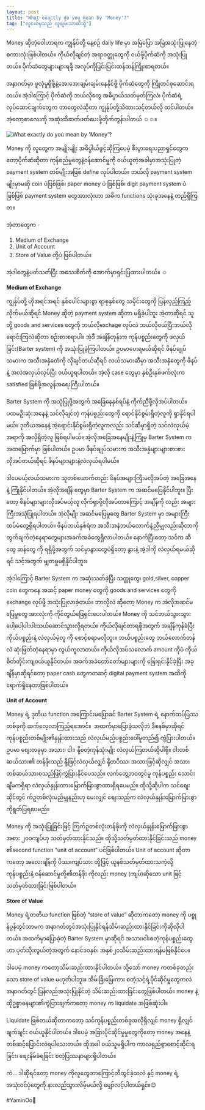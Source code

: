 ```yaml
---
layout: post
title: "What exactly do you mean by 'Money'?"
tag: ["လူငယ်မှသည် လူချမ်းသာဆီသို့"]
---
```

Money ဆိုတဲ့ဝေါဟာရက ကျွန်ုပ်တို့ နေ့စဉ် daily life မှာ အမြဲပြော အမြဲအသုံးပြုနေတဲ့ စကားလုံးဖြစ်ပါတယ်။ ကိုယ်လိုချင်တဲ့ အရာ၀တ္ထု‌တွေကို ၀ယ်ဖို့ပိုက်ဆံကို အသုံးပြုတယ်။ ပိုက်ဆံတွေများများရဖို့ အလုပ်ကိုပြင်းပြင်းထန်ထန်ကြိုးစာရတယ်။

အနာဂတ်မှာ ဖူလုံမှုရှိဖို့နဲ့အေးအေးချမ်းချမ်းနေနိုင်ဖို့ ပိုက်ဆံတွေကို ကြိုတင်စုဆောင်းရတယ်။ အဲ့ဒါကြောင့် ပိုက်ဆံကို ဘယ်လိုတွေ အဓိပ္ပာယ်သတ်မှတ်ကြလဲ၊ ပိုက်ဆံရဲ့လုပ်ဆောင်ချက်တွေက ဘာတွေလဲဆိုတာ ကျွန်ုပ်တို့သိထားသင့်တယ်လို ထင်ပါတယ်။ အဲ့တော့စာလေးကို အဆုံးထိဆက်ဖတ်ပေးဖို့တိုက်တွန်းပါတယ် ☺️☺️။

<!-- more -->
<img src="http://drive.google.com/uc?export=view&id=1xpjMljAZlulmv7mzmD6Xth4aFWQm0fz9" alt="What exactly do you mean by 'Money'?">

Money ကို လူတွေက အမျိုးမျိုး အဓိပ္ပါယ်ဖွင့်ဆိုကြပေမဲ့ စီးပွားရေးပညာရှင်တွေက တော့ပိုက်ဆံဆိုတာ ကုန်စည်မှုတွေနဲ့၀န်ဆောင်မှုကို ၀ယ်ယူတဲ့အခါမှာအသုံးပြုတဲ့ payment system တစ်မျိုးအဖြစ် define လုပ်ပါတယ်။ ဘယ်လို payment system မျိုးမှာမဆို coin ပဲဖြစ်ဖြစ်၊ paper money ပဲ ဖြစ်ဖြစ်၊ digit payment system ပဲဖြစ်ဖြစ် payment system တွေအားလုံးဟာ အဓိက functions သုံးခုအနေနဲ့ တည်ရှိကြတ။

အဲ့တာတွေက -

1. Medium of Exchange
2. Unit of Account
3. Store of Value တို့ပဲ ဖြစ်ပါတယ်။

အဲ့ဒါတွေနဲ့ပတ်သတ်ပြီး အသေးစိတ်ကို အောက်မှာရှင်းပြထားပါတယ်။ ☺️

**Medium of Exchange**

ကျွန်ုပ်တို့ ဟိုအရင်အရင် နှစ်ပေါင်းများစွာ ရာစုနှစ်တွေ သမိုင်းတွေကို ပြန်လှည့်ကြည့်လိုက်မယ်ဆိုရင် Money ဆိုတဲ့ payment system ဆိုတာ မရှိခဲ့ပါဘူး အဲ့တာဆိုရင် သူတို့ goods and services တွေကို ဘယ်လိုexchage လုပ်လဲ ဘယ်လို၀ယ်ပြီးဘယ်လိုရောင်းကြလဲဆိုတာ စဉ်းစားစရာပါ။ အဲ့ဒီ အချိန်တုန်းက ကုန်ပစ္စည်းတွေကို ဖလှယ်ခြင်း(Barter system) ကို အသုံးပြုခဲ့ကြပါတယ်။ ဥပမာပေးရမယ်ဆိုရင် ဖိနပ်ချုပ်သမားက အသီးအနှံတေံကို လိုချင်တယ်ဆိုရင် လယ်သမားဆီမှာ အသီးအနှံတွေကို ဖိနပ်နဲ့ အလဲအလှယ်လုပ်ပြီး ၀ယ်ယူရပါတယ်။ အဲ့လို case တွေမှာ နှစ်ဦးနှစ်ဖက်လုံးက satisfied ဖြစ်ဖို့အလွန်အရေးကြီးပါတယ်။

Barter System ကို အသုံပြုဖို့အတွက် အ‌ခြေနေနှစ်ရပ်နဲ့ ကိုက်ညီဖို့လိုအပ်ပါတယ်။ ပထမဦးဆုံးအနေနဲ့ သင်လိုချင်တဲ့ ကုန်ပစ္စည်းတွေကို ရောင်နိုင်စွမ်းရှိတဲ့လူကို ရှာနိုင်ရပါမယ်။ ဒုတိယအနေနဲ့ အဲ့ရောင်းနိုင်စွမ်းရှိတဲ့လူကလည်း သင်ဆီမှာရှိတဲ့ သင်လဲလှယ်မဲ့အရာကို အလိုရှိတဲ့လူ ဖြစ်ရပါမယ်။ အဲ့လိုအခြေအနေမျိုးနဲ့ကြုံမှ Barter System က အထမြောက်မှာ ဖြစ်ပါတယ်။ ဥပမာ ဖိနပ်ချုပ်သမားက အသီးအနှံများများစားစား လိုအပ်တယ်ဆိုရင် ဖိနပ်များများနဲ့လဲလှယ်ရပါမယ်။

ဒါပေမယ့်လယ်သမားက သူတစ်ယောက်တည်း ဖိနပ်အများကြီးမလိုအပ်တဲ့ အ‌ခြေအနေနဲ့ ကြုံနိုင်ပါတယ်။ အဲ့လိုအချိန် တွေမှာ Barter System က အဆင်မပြေနိုင်ပါဘူး။ ပြီးတော့ ဖိနပ်များများလိုအပ်မယ့်လူ လိုက်ရှာဖို့လိုအပ်တာ‌‌ကြောင့် အချိန်ကို လည်း အများကြီးအသုံပြုရပါတယ်။ အဲ့လိုမျိုး အဆင်မပြေမှုတွေ Barter System မှာ အများကြီးထပ်မံတွေ့ရှိရပါတယ်။ ဖိနပ်ဘယ်နှစ်ရံက အသီးအနံဘယ်လောက်နဲ့ညီမျှလည်းဆိုတာကို တွက်ချက်တဲ့နေရာတွေများအခက်အခဲတွေရှိလာပါတယ်။  နောက်ပြီးတော့ သင်က ဆီတွေ ဆန်တွေ ကို ရရှိဖို့အတွက် သင်မှာနွားတွေပဲရှိတော့ နွားနဲ့ အဲ့ဒါကို လဲလှယ်ရမယ်ဆိုရင် သင့်အတွက် မျှတမှုမရှိနိုင်ပါဘူး။

အဲ့ဒါကြောင့် Barter System က အဆုံးသတ်ခဲ့ပြီး သတ္တုတွေ၊ gold,silver, copper coin တွေကနေ  အဆင့် paper money တွေကို goods and services တွေကို exchange လုပ်ဖို့ အသုံးပြုလာခဲ့တယ်။ ဘာလိုလဲ ဆိုတော့ Money က အဲလိုအဆင်မပြေမှုတွေ အားလုံးကို  ကိုင်တွယ်‌ဖြေရှင်းပေးပါတယ်။ Money ကို သင်ဘယ်သွားသွား ပေါ့ပေါ့ပါးပါးသယ်ဆောင်သွားလို့ရတယ်။ ကိုယ်လိုချင်တာရဖို့အတွက် အချိန်ကုန်ခံပြီး ကိုယ်ပစ္စည်းနဲ့ လဲလှယ်မဲ့လူ ကို စောင့်စရာမလိုဘူး။ ဘယ်ပစ္စည်းတွေ ဘယ်လောက်တန်လဲ ဆုံးဖြတ်တဲ့နေရာမှာ လွယ်ကူလာတယ်။ ကိုယ်လိုအပ်သ‌လောက် amount ကိုပဲ ကိုယ်စိတ်တိုင်းကျ၀ယ်ယူနိုင်တယ်။ အခက်အခဲတော်တော်များများကို ‌ဖြေးရှင်းနိုင်ခဲ့ပြီး အခုချိန်မှာဆိုရင်တော့ paper cash တွေကတဆင့် digital payment system အထိကို ရောက်ရှိနေတာဖြစ်ပါတယ်။

**Unit of Account**

Money ရဲ့ ဒုတိယ function အ​ကြောင်းမပြောခင် Barter System ရဲ့ နောက်ထပ်ပြဿတစ်ခုကို ဆက်လေ့လာကြည့်ရအောင်။ ​
အထက်မှာပြောခဲ့သလိုဘဲ ဒီစနစ်မှာဆိုရင် ကုန်ပစ္စည်းတစ်မျိုး၏နှုန်းထားသည် လဲလှယ်မည့်ပစ္စည်းပေါ်မူတည်၍ ကွဲပြားပါတယ်။ ဥပမာ စျေးတခုမှာ အသား၊ ငါး၊ နို့စတဲ့ကုန်သုံးမျိုး လဲလှယ်ကြတယ်ဆိုပါစို့။ ငါးတစ်ဆယ်သား၏ တန်ဖိုးသည် နို့ဖြင့်လဲလှယ်လျှင် နို့တပိဿ၊ အသားဖြင့်ဆိုလျှင် အသားတစ်ဆယ်သားစသည်ဖြင့်ကွဲပြားနိုင်ပေသည်။ လက်တွေ့ဘဝတွင်မူ ကုန်ပစ္စည်း ​​​သောင်းချီမကရှိရာ လဲလှယ်နှုန်းထား ​​မြောက်မြားစွာထားရှိရပေမည်။ ထိုသို့ဆိုပါက သင်စျေးဆိုင်တွင် က်ဥတစ်လုံးမည်မျှနည်းဟု မေးလျှင် စျေးသည်က လဲလှယ်နှုန်းမြောက်မြားစွာကိုရွတ်ပြရပေမည်။ 

Money ကို အသုံးပြုခြင်းဖြင့် ကြက်ဥတစ်လုံးတန်ဖိုးကို လဲလှယ်နှုန်းမြောက်မြားစွာအစား ၂၀၀ကျပ်ဟု သတ်မှတ်ထားနိုင်သည်။ 
ထိုသို့သတ်မှတ်ထားနိုင်ခြင်းသည် money ၏second function "unit of account” ပင်ဖြစ်ပါတယ်။ Unit of account ဆိုတာကတော့ အလေးချိန်ကို ပိဿ၊ကျပ်သား တို့ဖြင့် ယူနစ်သတ်မှတ်ထားသကဲ့လို့ ကုန်ပစ္စည်းနဲ့ ဝန်ဆောင်မှုတို့၏တန်ဖိုး ကိုလည်း money (ကျပ်)ဆို​​သော unit ဖြင့်သတ်မှတ်ထားခြင်းဖြစ်ပါတယ်။

**Store of Value**

Money ရဲ့တတိယ function ဖြစ်တဲ့ “store of value” ဆိုတာကတော့ money ကို ပစ္စုန်ပ္ပန်တွင်သာမက အနာဂတ်တွင်အသုံးပြုနိုင်ရန်သိမ်းဆည်းထားနိုင်ခြင်းကိုဆိုလိုပါတယ်။ အထက်မှာပြောခဲ့တဲ့ Barter System မှာဆိုရင် အသား၊ငါးစတဲ့ကုန်ပစ္စည်းတွေဟာ ပုတ်သိုးလွယ်တဲ့အတွက် နောင်၁၀နှစ်၊ အနှစ်၂၀သိမ်းဆည်းထားရန်မဖြစ်နိုင်ပေ။

ဒါပေမဲ့ money ကတော့သိမ်းဆည်းထားနိုင်ပါတယ်။ သို့သော် money ကတစ်ခုတည်းသော store of value မဟုတ်ပါဘူး။ အိမ်၊ခြံ၊မြေ၊ကား စတဲ့သင့်ရဲ့ပိုင်ဆိုင်မှုတွေကလဲ အနာဂတ်တွင် ပြန်လည်အသုံးပြုနိုင်တဲ့ သိမ်းဆည်းထားခြင်းတွေဖြစ်ပါတယ်။ money နဲ့ ထိုဥစ္စာဓနများ၏ကွဲပြားချက်ကတော့ money က liquidate အဖြစ်ဆုံးပါ။

Liquidate ဖြစ်တယ်ဆိုတာကတော့ သင်ကုန်ပစ္စည်းတစ်ခုအလိုရှိလျှင် money ရှိလျှင်ချက်ချင်း ဝယ်ယူနိုင်ပါတယ်။ ဒါပေမဲ့ အခြားပိုင်ဆိုင်မှုမှုတွေကိုတော့ money အနေနဲ့တစ်ဆင့်ပြောင်းလဲရပါသေးတယ်။ ထိုအခါ ဝယ်သူမရှိပါက ကာလရှည်စွာစောင့်ဆိုင်းရခြင်း၊ စျေးနိမ်ခံရခြင်း စတဲ့ပြဿနာများရှိပါတယ်။

ကဲ... ဒါဆိုရင်တော့ money ကိုလူတွေဘာကြောင့်တီထွင်ခဲ့သလဲ နှင့် money ရဲ့ အသုံးဝင်ပုံတွေကို နားလည်သွားလိမ့်မယ်လို့ မျှော်လင့်ပါတယ်ရှင်။😊

#YaminOo👯